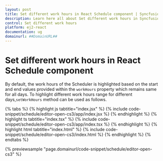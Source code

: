 ```yaml
---
layout: post
title: Set different work hours in React Schedule component | Syncfusion
description: Learn here all about Set different work hours in Syncfusion React Schedule component of Syncfusion Essential JS 2 and more.
control: Set different work hours 
platform: ej2-react
documentation: ug
domainurl: ##DomainURL##
---
```


# Set different work hours in React Schedule component

By default, the work hours of the Scheduler is highlighted based on the start and end values provided within the `workHours` property which remains same for all days. To highlight different work hours range for different days,`setWorkHours` method can be used as follows.

{% tabs %}
{% highlight js tabtitle="index.jsx" %}
{% include code-snippet/schedule/editor-open-cs3/app/index.jsx %}
{% endhighlight %}
{% highlight ts tabtitle="index.tsx" %}
{% include code-snippet/schedule/editor-open-cs3/app/index.tsx %}
{% endhighlight %}
{% highlight html tabtitle="index.html" %}
{% include code-snippet/schedule/editor-open-cs3/index.html %}
{% endhighlight %}
{% endtabs %}
        
{% previewsample "page.domainurl/code-snippet/schedule/editor-open-cs3" %}